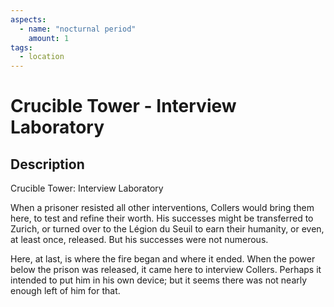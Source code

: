 ```yaml
---
aspects: 
  - name: "nocturnal period"
    amount: 1
tags:
  - location
---
```


# Crucible Tower - Interview Laboratory

## Description
Crucible Tower: Interview Laboratory

When a prisoner resisted all other interventions, Collers would bring them here, to test and refine their worth. His successes might be transferred to Zurich, or turned over to the Légion du Seuil to earn their humanity, or even, at least once, released. But his successes were not numerous.

Here, at last, is where the fire began and where it ended. When the power below the prison was released, it came here to interview Collers. Perhaps it intended to put him in his own device; but it seems there was not nearly enough left of him for that.
